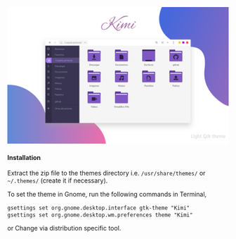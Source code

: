 
![](Art/preview.png)


#### Installation

Extract the zip file to the themes directory i.e. `/usr/share/themes/` or `~/.themes/` (create it if necessary).

To set the theme in Gnome, run the following commands in Terminal,

```
gsettings set org.gnome.desktop.interface gtk-theme "Kimi"
gsettings set org.gnome.desktop.wm.preferences theme "Kimi"
```
or Change via distribution specific tool.

